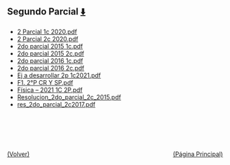 
<html>
<body>
<h2>Segundo Parcial <a href="https://downgit.github.io/#/home?url=https://github.com/Apuntes-FIUBA/Apuntes-Electronica/tree/main/82 - Física/8201 - Fisica I/Examenes/Parciales/Segundo Parcial" style="font-size:20px">  ⬇️ </a></h2>
<ul>
    <li><a href="2 Parcial 1c 2020.pdf">2 Parcial 1c 2020.pdf</a></li>
    <li><a href="2 Parcial 2c 2020.pdf">2 Parcial 2c 2020.pdf</a></li>
    <li><a href="2do parcial 2015 1c.pdf">2do parcial 2015 1c.pdf</a></li>
    <li><a href="2do parcial 2015 2c.pdf">2do parcial 2015 2c.pdf</a></li>
    <li><a href="2do parcial 2016 1c.pdf">2do parcial 2016 1c.pdf</a></li>
    <li><a href="2do parcial 2016 2c.pdf">2do parcial 2016 2c.pdf</a></li>
    <li><a href="Ej a desarrollar 2p 1c2021.pdf">Ej a desarrollar 2p 1c2021.pdf</a></li>
    <li><a href="F1. 2°P CR Y SP.pdf">F1. 2°P CR Y SP.pdf</a></li>
    <li><a href="Física – 2021 1C 2P.pdf">Física – 2021 1C 2P.pdf</a></li>
    <li><a href="Resolucion_2do_parcial_2c_2015.pdf">Resolucion_2do_parcial_2c_2015.pdf</a></li>
    <li><a href="res_2do_parcial_2c2017.pdf">res_2do_parcial_2c2017.pdf</a></li>
</ul>
</body>
</html>














<br><br><br><br><br><a href="../" style="float: left">(Volver)</a> <a href="https://apuntes-fiuba.github.io/Apuntes-Electronica" style="float: right">(Página Principal)</a>
